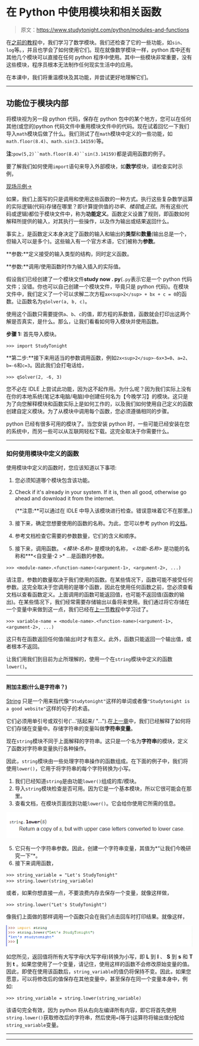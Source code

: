 # 在 Python 中使用模块和相关函数

> 原文：<https://www.studytonight.com/python/modules-and-functions>

在[之前的教程](numbers-and-math-functions)中，我们学习了数学模块。我们还检查了它的一些功能，如`sin`、`log`等。，并且也学会了如何使用它们。现在就像数学模块一样，python 库中还有其他几个模块可以直接在任何 python 程序中使用。其中一些模块非常重要，没有这些模块，程序员根本无法制作任何现实生活中的应用。

在本课中，我们将重温模块及其功能，并尝试更好地理解它们。

* * *

## 功能位于模块内部

将模块视为另一段 python 代码，保存在 python 包中的某个地方，您可以在任何其他(或您的)python 代码文件中重用模块文件中的代码。现在试着回忆一下我们导入`math`模块后做了什么。我们测试了在`math`模块中定义的一些功能，如`math.floor(8.4)`、`math.sin(3.14159)`等。

**注:**`pow(5,2)``math.floor(8.4)``sin(3.14159)`都是调用函数的例子。

要了解我们如何使用`import`语句来导入外部模块，如**数学**模块，请检查实时示例，

[现场示例→](/code/python/using-math-module.php)

如果，我们上面写的只是调用和使用这些函数的一种方式。执行这些复杂数学运算的实际逻辑(代码)存储在哪里？即计算提供值的*功率*、*楼层*或*正弦*。所有这些(代码或逻辑)都位于模块文件中，称为**功能定义**。函数定义设置了规则，即函数如何解释所提供的输入，对其执行一些操作，以及作为输出或结果返回什么。

事实上，是函数定义本身决定了函数的输入和输出的**类型**和**数量**(输出总是一个，但输入可以是多个)。这些输入有一个官方术语，它们被称为**参数**。

**参数:**定义接受的输入类型的结构，同时定义函数。

**参数:**调用/使用函数时作为输入插入的实际值。

假设我们已经创建了一个模块文件**study now . py**(`.py`表示它是一个 python 代码文件；没错。你也可以自己创建一个模块文件，毕竟只是 python 代码)。在模块文件中，我们定义了一个可以求解二次方程`ax<sup>2</sup> + bx + c = 0`的函数。让函数名为`qSolver(a, b, c)`。

使用这个函数只需要提供`a`、`b`、`c`的值，即方程的系数值，函数就会打印出这两个解是否真实，是什么。那么，让我们看看如何导入模块并使用函数。

**步骤 1:** 首先导入模块。

```
>>> import StudyTonight
```

**第二步:**接下来用适当的参数调用函数，例如`2x<sup>2</sup>-6x+3=0`、`a=2`、`b=-6`和`c=3`。因此我们会打电话给，

```
>>> qSolver(2, -6, 3)
```

您不必在 IDLE 上尝试此功能，因为这不起作用。为什么呢？因为我们实际上没有在你的本地系统(笔记本电脑/电脑)中创建任何名为【今晚学习】的模块。这只是为了向您解释模块和函数实际上是如何工作的，以及我们如何使用自己定义的函数创建自定义模块。为了从模块中调用每个函数，您必须遵循相同的步骤。

python 已经有很多可用的模块了。当您安装 python 时，一些可能已经安装在您的系统中，而另一些可以从互联网轻松下载。这完全取决于你需要什么。

* * *

### 如何使用模块中定义的函数

使用模块中定义的函数时，您应该知道以下事项:

1.  您必须知道哪个模块包含该功能。
2.  Check if it's already in your system. If it is, then all good, otherwise go ahead and download it from the internet.

    (**注意:**可以通过在 IDLE 中导入该模块进行检查。错误意味着它不在那里。)

3.  接下来，确定您想要使用的函数的名称。为此，您可以参考 python 的[文档](https://docs.python.org/2/index.html)。
4.  参考文档检查它需要的参数数量，它们的含义和顺序。
5.  接下来，调用函数。 *<模块-名称>* 是模块的名称， *<功能-名称>* 是功能的名称和*<agr ument-1>**<自变量-2 >* ...是函数的参数。

```
>>> <module-name>.<function-name>(<argument-1>, <argument-2>, ...)
```

请注意，参数的数量取决于我们使用的函数。在某些情况下，函数可能不接受任何参数。这完全取决于您调用的是哪个函数，因此在使用任何函数之前，您必须查看文档以查看函数定义。上面调用的函数可能返回值，也可能不返回值(函数的输出)。在某些情况下，我们经常需要存储输出以备将来使用。我们通过将它存储在一个变量中来做到这一点，我们已经在[上一节教程](variables-in-python)中学习过了。

```
>>> variable-name = <module-name>.<function-name>(<argument-1>, <argument-2>, ...)
```

这只有在函数返回任何值(输出)时才有意义。此外，函数只能返回一个输出值，或者根本不返回。

让我们用我们到目前为止所理解的，使用一个在`string`模块中定义的函数`lower()`。

* * *

#### 附加主题(什么是字符串？)

[String](string-in-python) 只是一个用来指代像`"Studytonight"`这样的单词或者像`"Studytonight is a good website"`这样的句子的术语。

它们必须用单引号或双引号('...'括起来/ "...").在[上一章](operators-in-python)中，我们已经解释了如何将它们存储在变量中。存储字符串的变量叫做**字符串变量**。

现在`string`模块不同于上面解释的字符串。这只是一个名为**字符串**的模块，定义了函数对字符串变量执行各种操作。

因此，`string`模块由一些处理字符串操作的函数组成。在下面的例子中，我们将使用`lower()`，它用于将字符串的每个字符转换为小写。

1.  我们已经知道`string`是由功能`lower()`组成的库/模块。
2.  导入`string`模块检查是否可用。因为它是一个基本模块，所以它很可能会在那里。
3.  查看文档，在模块页面找到功能`lower()`。它会给你使用它所需的信息。

![Modules and Functions](img/3f8baffb9ff2d6105a2ccad238378a0a.png)

5.  它只有一个字符串参数。因此，创建一个字符串变量，其值为*“让我们今晚研究一下”*。
6.  接下来调用函数，

```
>>> string_variable = "Let's StudyTonight"
>>> string.lower(string_variable)
```

或者，如果你想直接一点，不要浪费内存去保存一个变量，就像这样做，

```
>>> string.lower("Let's StudyTonight")
```

像我们上面做的那样调用一个函数只会在我们点击回车时打印结果。就像这样，

![Modules and Functions](img/3645e2eedac20b2c81c8e915502f3b9e.png)

如您所见，返回值将所有大写字母(大写字母)转换为小写，即 **L** 到 **l** 、 **S** 到 **s** 和 **T** 到 **t** 。如果您使用了一个变量，请记住，使用这样的函数不会修改原始变量的值。因此，即使在使用该函数后，`string_variable`的值仍将保持不变。因此，如果您愿意，可以将修改后的值保存在其他变量中，甚至保存在同一个变量本身中，例如:

```
>>> string_variable = string.lower(string_variable)
```

该语句完全有效，因为 python 将从右向左编译所有内容，即它将首先使用`string.lower()`获取修改后的字符串，然后使用`=`(等于)运算符将输出值分配给`string_variable`变量。

* * *

* * *